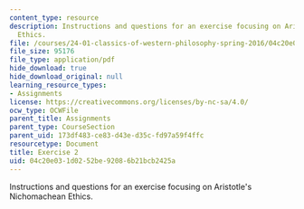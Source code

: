 ```yaml
---
content_type: resource
description: Instructions and questions for an exercise focusing on Aristotle's Nichomachean
  Ethics.
file: /courses/24-01-classics-of-western-philosophy-spring-2016/04c20e031d0252be92086b21bcb2425a_MIT24_01S16_Exercise2.pdf
file_size: 95176
file_type: application/pdf
hide_download: true
hide_download_original: null
learning_resource_types:
- Assignments
license: https://creativecommons.org/licenses/by-nc-sa/4.0/
ocw_type: OCWFile
parent_title: Assignments
parent_type: CourseSection
parent_uid: 173df483-ce83-d43e-d35c-fd97a59f4ffc
resourcetype: Document
title: Exercise 2
uid: 04c20e03-1d02-52be-9208-6b21bcb2425a
---
```

Instructions and questions for an exercise focusing on Aristotle's Nichomachean Ethics.